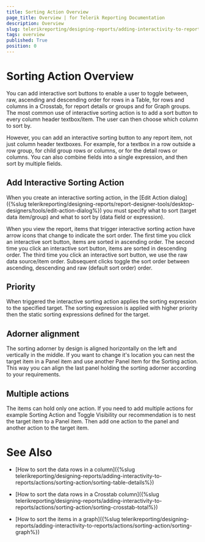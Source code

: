 ```yaml
---
title: Sorting Action Overview
page_title: Overview | for Telerik Reporting Documentation
description: Overview
slug: telerikreporting/designing-reports/adding-interactivity-to-reports/actions/sorting-action/overview
tags: overview
published: True
position: 0
---
```


# Sorting Action Overview



You can add interactive sort buttons to enable a user to toggle between, raw, ascending and descending order for rows in a Table, 
		for rows and columns in a Crosstab, for report details or groups and for Graph groups. 
		The most common use of interactive sorting action is to add a sort button to every column header textbox/item. 
		The user can then choose which column to sort by.
      

However, you can add an interactive sorting button to any report item, not just column header textboxes. 
		For example, for a textbox in a row outside a row group, for child group rows or columns, or for the detail rows or columns. 
		You can also combine fields into a single expression, and then sort by multiple fields.
      

## Add Interactive Sorting Action

When you create an interactive sorting action, in the [Edit Action dialog]({%slug telerikreporting/designing-reports/report-designer-tools/desktop-designers/tools/edit-action-dialog%}) 
          you must specify what to sort (target data item/group) 
        	and what to sort by (data field or expression).
        

When you view the report, items that trigger interactive sorting action have arrow icons that change to indicate the sort order. 
			The first time you click an interactive sort button, items are sorted in ascending order. 
			The second time you click an interactive sort button, items are sorted in descending order. 
			The third time you click an interactive sort button, we use the raw data source/item order. 
			Subsequent clicks toggle the sort order between ascending, descending and raw (default sort order) order.
        

## Priority

When triggered the interactive sorting action applies the sorting expression to the specified target. 
      		The sorting expression is applied with higher priority then the static sorting expressions defined for the target.
      		

## Adorner alignment

The sorting adorner by design is aligned horizontally on the left and vertically in the middle. 
          	If you want to change it's location you can nest the target item in a Panel item and use another Panel item for the Sorting action. 
          	This way you can align the last panel holding the sorting adorner according to your requirements.
          	

## Multiple actions

The items can hold only one action. 
				If you need to add multiple actions for example Sorting Action and Toggle Visibility our 
				recommendation is to nest the target item to a Panel item. Then add one action to the panel and another action to the target item.
          	

# See Also


 * [How to sort the data rows in a column]({%slug telerikreporting/designing-reports/adding-interactivity-to-reports/actions/sorting-action/sorting-table-details%})

 * [How to sort the data rows in a Crosstab column]({%slug telerikreporting/designing-reports/adding-interactivity-to-reports/actions/sorting-action/sorting-crosstab-total%})

 * [How to sort the items in a graph]({%slug telerikreporting/designing-reports/adding-interactivity-to-reports/actions/sorting-action/sorting-graph%})
